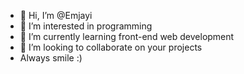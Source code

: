 - 👋 Hi, I’m @Emjayi
- 👀 I’m interested in programming 
- 🌱 I’m currently learning front-end web development
- 💞️ I’m looking to collaborate on your projects
-   Always smile :)
